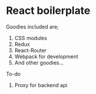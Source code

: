 # React boilerplate
 Goodies included are;
 1. CSS modules
 2. Redux
 3. React-Router
 4. Webpack for development
 5. And other goodies...


 To-do
 1. Proxy for backend api
